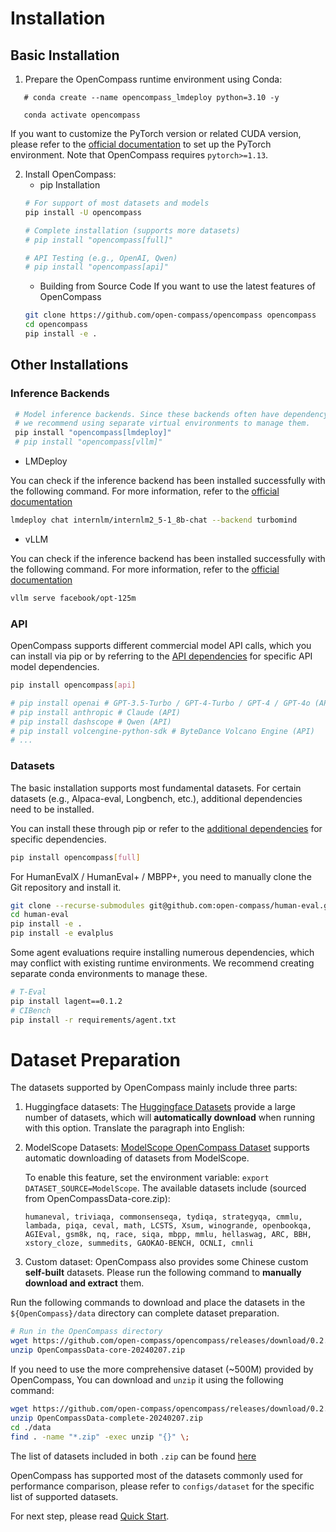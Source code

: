# Installation

## Basic Installation

1. Prepare the OpenCompass runtime environment using Conda:

```conda create --name opencompass python=3.10 -y
   # conda create --name opencompass_lmdeploy python=3.10 -y

   conda activate opencompass
```

If you want to customize the PyTorch version or related CUDA version, please refer to the [official documentation](https://pytorch.org/get-started/locally/) to set up the PyTorch environment. Note that OpenCompass requires `pytorch>=1.13`.

2. Install OpenCompass:
   - pip Installation
   ```bash
   # For support of most datasets and models
   pip install -U opencompass

   # Complete installation (supports more datasets)
   # pip install "opencompass[full]"

   # API Testing (e.g., OpenAI, Qwen)
   # pip install "opencompass[api]"
   ```
   - Building from Source Code If you want to use the latest features of OpenCompass
   ```bash
   git clone https://github.com/open-compass/opencompass opencompass
   cd opencompass
   pip install -e .
   ```

## Other Installations

### Inference Backends

```bash
 # Model inference backends. Since these backends often have dependency conflicts,
 # we recommend using separate virtual environments to manage them.
 pip install "opencompass[lmdeploy]"
 # pip install "opencompass[vllm]"
```

- LMDeploy

You can check if the inference backend has been installed successfully with the following command. For more information, refer to the [official documentation](https://lmdeploy.readthedocs.io/en/latest/get_started.html)

```bash
lmdeploy chat internlm/internlm2_5-1_8b-chat --backend turbomind
```

- vLLM

You can check if the inference backend has been installed successfully with the following command. For more information, refer to the [official documentation](https://docs.vllm.ai/en/latest/getting_started/quickstart.html)

```bash
vllm serve facebook/opt-125m
```

### API

OpenCompass supports different commercial model API calls, which you can install via pip or by referring to the [API dependencies](https://github.com/open-compass/opencompass/blob/main/requirements/api.txt) for specific API model dependencies.

```bash
pip install opencompass[api]

# pip install openai # GPT-3.5-Turbo / GPT-4-Turbo / GPT-4 / GPT-4o (API)
# pip install anthropic # Claude (API)
# pip install dashscope # Qwen (API)
# pip install volcengine-python-sdk # ByteDance Volcano Engine (API)
# ...
```

### Datasets

The basic installation supports most fundamental datasets. For certain datasets (e.g., Alpaca-eval, Longbench, etc.), additional dependencies need to be installed.

You can install these through pip or refer to the [additional dependencies](<(https://github.com/open-compass/opencompass/blob/main/requirements/extra.txt)>) for specific dependencies.

```bash
pip install opencompass[full]
```

For HumanEvalX / HumanEval+ / MBPP+, you need to manually clone the Git repository and install it.

```bash
git clone --recurse-submodules git@github.com:open-compass/human-eval.git
cd human-eval
pip install -e .
pip install -e evalplus
```

Some agent evaluations require installing numerous dependencies, which may conflict with existing runtime environments. We recommend creating separate conda environments to manage these.

```bash
# T-Eval
pip install lagent==0.1.2
# CIBench
pip install -r requirements/agent.txt
```

# Dataset Preparation

The datasets supported by OpenCompass mainly include three parts:

1. Huggingface datasets: The [Huggingface Datasets](https://huggingface.co/datasets) provide a large number of datasets, which will **automatically download** when running with this option.
   Translate the paragraph into English:

2. ModelScope Datasets: [ModelScope OpenCompass Dataset](https://modelscope.cn/organization/opencompass) supports automatic downloading of datasets from ModelScope.

   To enable this feature, set the environment variable: `export DATASET_SOURCE=ModelScope`. The available datasets include (sourced from OpenCompassData-core.zip):

   ```plain
   humaneval, triviaqa, commonsenseqa, tydiqa, strategyqa, cmmlu, lambada, piqa, ceval, math, LCSTS, Xsum, winogrande, openbookqa, AGIEval, gsm8k, nq, race, siqa, mbpp, mmlu, hellaswag, ARC, BBH, xstory_cloze, summedits, GAOKAO-BENCH, OCNLI, cmnli
   ```

3. Custom dataset: OpenCompass also provides some Chinese custom **self-built** datasets. Please run the following command to **manually download and extract** them.

Run the following commands to download and place the datasets in the `${OpenCompass}/data` directory can complete dataset preparation.

```bash
# Run in the OpenCompass directory
wget https://github.com/open-compass/opencompass/releases/download/0.2.2.rc1/OpenCompassData-core-20240207.zip
unzip OpenCompassData-core-20240207.zip
```

If you need to use the more comprehensive dataset (~500M) provided by OpenCompass, You can download and `unzip` it using the following command:

```bash
wget https://github.com/open-compass/opencompass/releases/download/0.2.2.rc1/OpenCompassData-complete-20240207.zip
unzip OpenCompassData-complete-20240207.zip
cd ./data
find . -name "*.zip" -exec unzip "{}" \;
```

The list of datasets included in both `.zip` can be found [here](https://github.com/open-compass/opencompass/releases/tag/0.2.2.rc1)

OpenCompass has supported most of the datasets commonly used for performance comparison, please refer to `configs/dataset` for the specific list of supported datasets.

For next step, please read [Quick Start](./quick_start.md).
